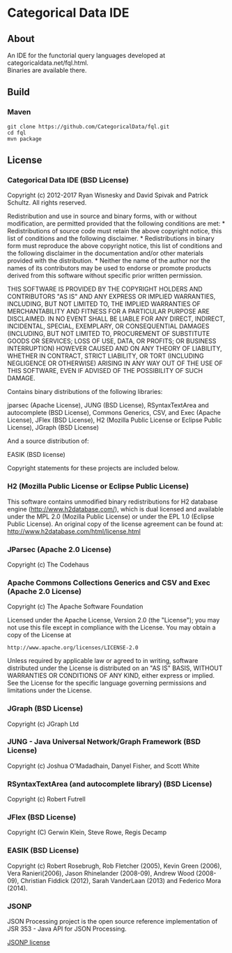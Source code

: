 Categorical Data IDE
====

About
-----

An IDE for the functorial query languages developed at categoricaldata.net/fql.html.  
Binaries are available there.

Build 
-----

### Maven

    git clone https://github.com/CategoricalData/fql.git
    cd fql
    mvn package

License
-------

### Categorical Data IDE (BSD License)

Copyright (c) 2012-2017 Ryan Wisnesky and David Spivak and Patrick Schultz.
All rights reserved.

Redistribution and use in source and binary forms, with or without
modification, are permitted provided that the following conditions are met:
    * Redistributions of source code must retain the above copyright
      notice, this list of conditions and the following disclaimer.
    * Redistributions in binary form must reproduce the above copyright
      notice, this list of conditions and the following disclaimer in the
      documentation and/or other materials provided with the distribution.
    * Neither the name of the author nor the names of its contributors may
      be used to endorse or promote products derived from this software
      without specific prior written permission.

THIS SOFTWARE IS PROVIDED BY THE COPYRIGHT HOLDERS AND CONTRIBUTORS "AS IS" AND
ANY EXPRESS OR IMPLIED WARRANTIES, INCLUDING, BUT NOT LIMITED TO, THE IMPLIED
WARRANTIES OF MERCHANTABILITY AND FITNESS FOR A PARTICULAR PURPOSE ARE
DISCLAIMED. IN NO EVENT SHALL <COPYRIGHT HOLDER> BE LIABLE FOR ANY
DIRECT, INDIRECT, INCIDENTAL, SPECIAL, EXEMPLARY, OR CONSEQUENTIAL DAMAGES
(INCLUDING, BUT NOT LIMITED TO, PROCUREMENT OF SUBSTITUTE GOODS OR SERVICES;
LOSS OF USE, DATA, OR PROFITS; OR BUSINESS INTERRUPTION) HOWEVER CAUSED AND
ON ANY THEORY OF LIABILITY, WHETHER IN CONTRACT, STRICT LIABILITY, OR TORT
(INCLUDING NEGLIGENCE OR OTHERWISE) ARISING IN ANY WAY OUT OF THE USE OF THIS
SOFTWARE, EVEN IF ADVISED OF THE POSSIBILITY OF SUCH DAMAGE.

Contains binary distributions of the following libraries:

jparsec (Apache License),
JUNG (BSD License),
RSyntaxTextArea and autocomplete (BSD License),
Commons Generics, CSV, and Exec (Apache License),
JFlex (BSD License),
H2 (Mozilla Public License or Eclipse Public License),
JGraph (BSD License)

And a source distribution of:

EASIK (BSD license)

Copyright statements for these projects are included below.

### H2 (Mozilla Public License or Eclipse Public License)

This software contains unmodified binary redistributions for
H2 database engine (http://www.h2database.com/),
which is dual licensed and available under the MPL 2.0
(Mozilla Public License) or under the EPL 1.0 (Eclipse Public License).
An original copy of the license agreement can be found at:
http://www.h2database.com/html/license.html

### JParsec (Apache 2.0 License)

Copyright (c) The Codehaus

### Apache Commons Collections Generics and CSV and Exec (Apache 2.0 License)

Copyright (c) The Apache Software Foundation

Licensed under the Apache License, Version 2.0 (the "License");
you may not use this file except in compliance with the License.
You may obtain a copy of the License at

    http://www.apache.org/licenses/LICENSE-2.0

Unless required by applicable law or agreed to in writing, software
distributed under the License is distributed on an "AS IS" BASIS,
WITHOUT WARRANTIES OR CONDITIONS OF ANY KIND, either express or implied.
See the License for the specific language governing permissions and
limitations under the License.

### JGraph (BSD License)
Copyright (c) JGraph Ltd

### JUNG - Java Universal Network/Graph Framework (BSD License)
Copyright (c) Joshua O'Madadhain, Danyel Fisher, and Scott White

### RSyntaxTextArea (and autocomplete library) (BSD License)
Copyright (c) Robert Futrell

### JFlex (BSD License)
Copyright (C) Gerwin Klein, Steve Rowe, Regis Decamp

### EASIK (BSD License) 
Copyright (c) Robert Rosebrugh, Rob Fletcher (2005), Kevin Green (2006), Vera Ranieri(2006), Jason Rhinelander (2008-09), Andrew Wood (2008-09), Christian Fiddick (2012), Sarah VanderLaan (2013) and Federico Mora (2014).

### JSONP
JSON Processing project is the open source reference implementation of JSR 353 - Java API for JSON Processing.

[JSONP license](http://jsonp.java.net/license.html)
